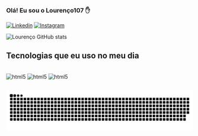 
### Olá! Eu sou o Lourenço107 ✋

[![Linkedin](https://img.shields.io/badge/LinkedIn-0077B5?style=for-the-badge&logo=linkedin&logoColor=white)](https://www.linkedin.com/in/jo%C3%A3o-louren%C3%A7o1/)
[![Instagram](https://img.shields.io/badge/Instagram-E4405F?style=for-the-badge&logo=instagram&logoColor=white)](https://www.instagram.com/joaopaulosantos1/?hl=pt-br)

![Lourenço GitHub stats](https://github-readme-stats.vercel.app/api?username=lourenco107&show_icons=true&theme=dracula)

## Tecnologias que eu uso no meu dia 

<div style="display: inline_block"><br/>
    <img align="center" alt= "html5" src="https://img.shields.io/badge/Kotlin-0095D5?&style=for-the-badge&logo=kotlin&logoColor=white" />
    <img align="center" alt= "html5" src="https://img.shields.io/badge/Android_Studio-3DDC84?style=for-the-badge&logo=android-studio&logoColor=white" />
    <img align="center" alt= "html5" src="https://img.shields.io/badge/Java-ED8B00?style=for-the-badge&logo=java&logoColor=white" />
</div>

##
![Snake animation](https://github.com/lourenco107/lourenco107/blob/output/github-contribution-grid-snake.svg)
